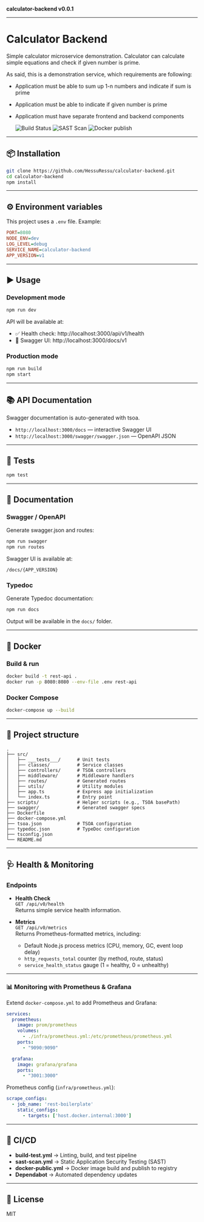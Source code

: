 **calculator-backend v0.0.1**

***

# Calculator Backend

Simple calculator microservice demonstration.
Calculator can calculate simple equations and check if given number is prime.

As said, this is a demonstration service, which requirements are following:
* Application must be able to sum up 1-n numbers and indicate if sum is prime
* Application must be able to indicate if given number is prime
* Application must have separate frontend and backend components

  ![Build Status](https://github.com/HessuRessu/calculator-backend/actions/workflows/build-test.yml/badge.svg)
  ![SAST Scan](https://github.com/HessuRessu/calculator-backend/actions/workflows/sast-scan.yml/badge.svg)
  ![Docker publish](https://github.com/HessuRessu/calculator-backend/actions/workflows/docker-publish.yml/badge.svg)

---

## 📦 Installation

``` bash
git clone https://github.com/HessuRessu/calculator-backend.git
cd calculator-backend
npm install
```

---

## ⚙️ Environment variables

This project uses a `.env` file. Example:  

``` ini
PORT=8080
NODE_ENV=dev
LOG_LEVEL=debug
SERVICE_NAME=calculator-backend
APP_VERSION=v1
```

---

## ▶️ Usage

### Development mode

``` bash
npm run dev
```

API will be available at:  
- ✅ Health check: http://localhost:3000/api/v1/health  
- 📖 Swagger UI: http://localhost:3000/docs/v1  

### Production mode

``` bash
npm run build
npm start
```

---

## 📚 API Documentation

Swagger documentation is auto-generated with tsoa.

- `http://localhost:3000/docs` — interactive Swagger UI  
- `http://localhost:3000/swagger/swagger.json` — OpenAPI JSON  

---

## 🧪 Tests

``` bash
npm test
```

---

## 📑 Documentation

### Swagger / OpenAPI

Generate swagger.json and routes:  

``` bash
npm run swagger
npm run routes
```

Swagger UI is available at:  

`/docs/{APP_VERSION}`

### Typedoc

Generate Typedoc documentation:  

``` bash
npm run docs
```

Output will be available in the `docs/` folder.

---

## 🐳 Docker

### Build & run

``` bash
docker build -t rest-api .
docker run -p 8080:8080 --env-file .env rest-api
```

### Docker Compose

``` bash
docker-compose up --build
```

---

## 📂 Project structure

``` text
.
├── src/
│   ├── ___tests___/      # Unit tests
│   ├── classes/          # Service classes
│   ├── controllers/      # TSOA controllers
│   ├── middleware/       # Middleware handlers
│   ├── routes/           # Generated routes
│   ├── utils/            # Utility modules
│   ├── app.ts            # Express app initialization
│   └── index.ts          # Entry point
├── scripts/              # Helper scripts (e.g., TSOA basePath)
├── swagger/              # Generated swagger specs
├── Dockerfile
├── docker-compose.yml
├── tsoa.json             # TSOA configuration
├── typedoc.json          # TypeDoc configuration
├── tsconfig.json
└── README.md
```

---

## 🩺 Health & Monitoring

### Endpoints

- **Health Check**  
  `GET /api/v0/health`  
  Returns simple service health information.

- **Metrics**  
  `GET /api/v0/metrics`  
  Returns Prometheus-formatted metrics, including:
  - Default Node.js process metrics (CPU, memory, GC, event loop delay)  
  - `http_requests_total` counter (by method, route, status)  
  - `service_health_status` gauge (1 = healthy, 0 = unhealthy)  

---

### 📊 Monitoring with Prometheus & Grafana

Extend `docker-compose.yml` to add Prometheus and Grafana:

``` yaml
services:
  prometheus:
    image: prom/prometheus
    volumes:
      - ./infra/prometheus.yml:/etc/prometheus/prometheus.yml
    ports:
      - "9090:9090"

  grafana:
    image: grafana/grafana
    ports:
      - "3001:3000"
```

Prometheus config (`infra/prometheus.yml`):

``` yaml
scrape_configs:
  - job_name: 'rest-boilerplate'
    static_configs:
      - targets: ['host.docker.internal:3000']
```

---

## 🤖 CI/CD

- **build-test.yml** → Linting, build, and test pipeline  
- **sast-scan.yml** → Static Application Security Testing (SAST)  
- **docker-public.yml** → Docker image build and publish to registry  
- **Dependabot** → Automated dependency updates  

---

## 📜 License

MIT
